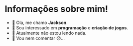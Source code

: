 # Informações sobre mim!

- 👋 Ola, me chamo **Jackson**.
- 👀 Sou interessado em **programação** e **criação de jogos**.
- 🌱 Atualmente não estou lendo nada.
- 💞️ Vou nem comentar 😞...
<!---
JackPvP12/JackPvP12 is a ✨ special ✨ repository because its `README.md` (this file) appears on your GitHub profile.
You can click the Preview link to take a look at your changes.
--->
